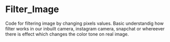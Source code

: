 # Filter_Image

Code for filtering image by changing pixels values. Basic understandig how filter works in our inbuilt camera, instagram camera, snapchat or whereever there is effect which changes the color tone on real image.
